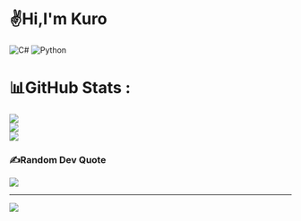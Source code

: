 # ✌️Hi,I'm Kuro
 ![C#](https://img.shields.io/badge/c%23-%23239120.svg?style=plastic&logo=c-sharp&logoColor=white) ![Python](https://img.shields.io/badge/python-3670A0?style=plastic&logo=python&logoColor=ffdd54)
# 📊GitHub Stats :
![](https://github-readme-stats.vercel.app/api?username=CallMeKur0&theme=tokyonight&hide_border=false&include_all_commits=false&count_private=true)<br/>
![](https://github-readme-streak-stats.herokuapp.com/?user=CallMeKur0&theme=tokyonight&hide_border=false)<br/>
![](https://github-readme-stats.vercel.app/api/top-langs/?username=CallMeKur0&theme=tokyonight&hide_border=false&include_all_commits=false&count_private=true&layout=compact)

### ✍️Random Dev Quote
![](https://quotes-github-readme.vercel.app/api?type=horizontal&theme=tokyonight)

---
[![](https://visitcount.itsvg.in/api?id=CallMeKur0&icon=2&color=11)](https://visitcount.itsvg.in)
